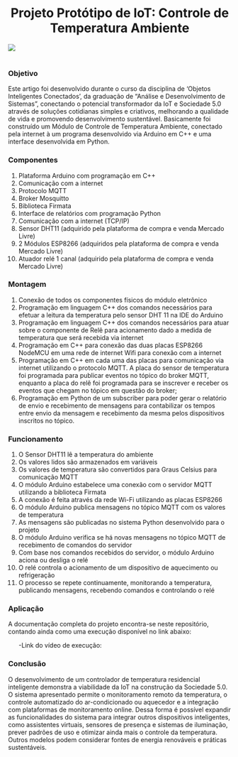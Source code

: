 <h1 align="center"> Projeto Protótipo de IoT: Controle de Temperatura Ambiente </h1>

<img align="center" src="https://github.com/jessicaamorim19/mack2024/assets/85135086/9ba7597f-bb46-4537-9cc4-d2b707d62c41"> <br> <br>

<h3 align="left"> Objetivo </h3>
Este artigo foi desenvolvido durante o curso da disciplina de ‘Objetos Inteligentes Conectados’, da graduação de “Análise e Desenvolvimento de Sistemas”, conectando o potencial transformador da IoT e Sociedade 5.0 através de soluções cotidianas simples e criativos, melhorando a qualidade de vida e promovendo desenvolvimento sustentável.
Basicamente foi construído um Módulo de Controle de Temperatura Ambiente, conectado pela internet à um programa desenvolvido via Arduino em C++ e uma interface desenvolvida em Python. 
<br>

<h3 align="left"> Componentes </h3>
  <ol>
  <li>Plataforma Arduino com programação em C++</li>
  <li>Comunicação com a internet</li>
  <li>Protocolo MQTT</li>
  <li>Broker Mosquitto</li>
  <li>Biblioteca Firmata</li>
  <li>Interface de relatórios com programação Python</li>
  <li>Comunicação com a internet (TCP/IP)</li>
  <li>Sensor DHT11 (adquirido pela plataforma de compra e venda Mercado Livre)</li>
  <li>2 Módulos ESP8266 (adquiridos pela plataforma de compra e venda Mercado Livre)</li>
  <li>Atuador relé 1 canal (adquirido pela plataforma de compra e venda Mercado Livre)</li>
    </ol>

<h3 align="left"> Montagem </h3>
<ol>
<li>Conexão de todos os componentes físicos do módulo eletrônico</li>
<li>Programação em linguagem C++ dos comandos necessários para efetuar a leitura da temperatura pelo sensor DHT 11 na IDE do Arduino</li>
<li>Programação em linguagem C++ dos comandos necessários para atuar sobre o componente de Relê para acionamento dado a medida de temperatura que será recebida via internet</li>
<li>Programação em C++ para conexão das duas placas ESP8266 NodeMCU em uma rede de internet Wifi para conexão com a internet</li>
<li>Programação em C++ em cada uma das placas para comunicação via internet utilizando o protocolo MQTT. A placa do sensor de temperatura foi programada para publicar eventos no tópico do broker MQTT, enquanto a placa do relê foi programada para se inscrever e receber os eventos que chegam no tópico em questão do broker;</li>
<li>Programação em Python de um subscriber para poder gerar o relatório de envio e recebimento de mensagens para contabilizar os tempos entre envio da mensagem e recebimento da mesma pelos dispositivos inscritos no tópico.</li>
</ol>


<h3 align="left"> Funcionamento </h3>
<ol>
<li>O Sensor DHT11 lê a temperatura 	do ambiente</li>
<li>Os valores lidos são armazenados em variáveis</li>
<li>Os valores de temperatura são convertidos para Graus Celsius para comunicação MQTT</li>
<li>O módulo Arduino estabelece uma conexão com o servidor MQTT utilizando a biblioteca Firmata</li>
<li>A conexão é feita através da rede Wi-Fi utilizando as placas ESP8266</li>
<li>O módulo Arduino publica mensagens no tópico MQTT com os valores de temperatura</li>
<li>As mensagens são publicadas no sistema Python desenvolvido para o projeto</li>
<li>O módulo Arduino verifica se há novas mensagens no tópico MQTT de recebimento de comandos do servidor</li>
<li>Com base nos comandos recebidos do servidor, o módulo Arduino aciona ou desliga o relé</li>
<li>O relé controla o acionamento de um dispositivo de aquecimento ou refrigeração</li>
<li>O processo se repete continuamente, monitorando a temperatura, publicando mensagens, recebendo comandos e controlando o relé</li>
</ol>

<h3 align="left"> Aplicação </h3>

A documentação completa do projeto encontra-se neste repositório, contando ainda como uma execução disponível no link abaixo:
<ol>
  -Link do vídeo de execução: 
</ol>

<h3 align="left"> Conclusão </h3>
O desenvolvimento de um controlador de temperatura residencial inteligente demonstra a viabilidade da IoT na construção da Sociedade 5.0. O sistema apresentado permite o monitoramento remoto da temperatura, o controle automatizado do ar-condicionado ou aquecedor e a integração com plataformas de monitoramento online. Dessa forma é possível expandir as funcionalidades do sistema para integrar outros dispositivos inteligentes, como assistentes virtuais, sensores de presença e sistemas de iluminação, prever padrões de uso e otimizar ainda mais o controle da temperatura. Outros modelos podem considerar fontes de energia renováveis e práticas sustentáveis.
 

